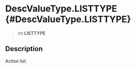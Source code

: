DescValueType.LISTTYPE {#DescValueType.LISTTYPE}
======================

> int **LISTTYPE**

Description
-----------

Action list.
